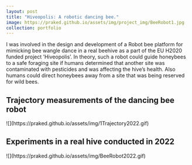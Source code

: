 ```yaml
---
layout: post
title: "Hiveopolis: A robotic dancing bee."
image: https://praked.github.io/assets/img/project_img/BeeRobot1.jpg
collection: portfolio
---
```

I was involved in the design and development of a Robot bee platform for mimicking bee wangle dance in a real beehive as a part of
the EU H2020 funded project ’Hiveopolis’. In theory, such a robot could guide honeybees to a safe foraging site if humans determined that another site was contaminated with pesticides and was affecting the hive’s health. Also humans could direct honeybees away from a site that was being reserved for wild bees.

<!-- <h2 align="left">Trajectory measurements of the dancing bee robot</h2>
![](https://praked.github.io/assets/img/1Trajectory2022.gif)

<h2 align="left">Experiments in a real hive conducted in 2022</h2>
![](https://praked.github.io/assets/img/BeeRobot2022.gif) -->

<h2 align="left">Trajectory measurements of the dancing bee robot</h2>
![](https://praked.github.io/assets/img/1Trajectory2022.gif)

<h2 align="left">Experiments in a real hive conducted in 2022</h2>
![](https://praked.github.io/assets/img/BeeRobot2022.gif)
